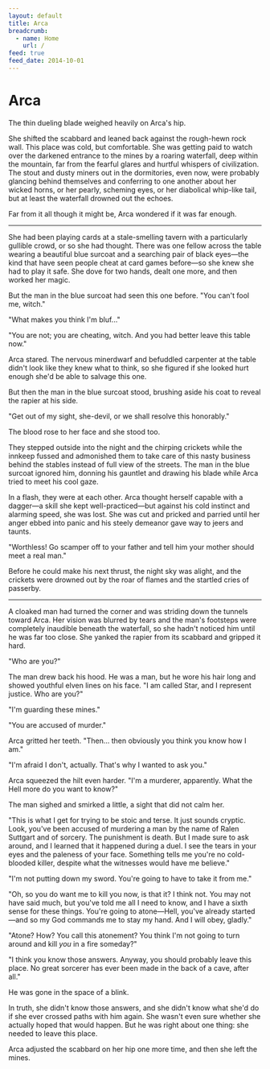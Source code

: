 ```yaml
---
layout: default
title: Arca
breadcrumb:
  - name: Home
    url: /
feed: true
feed_date: 2014-10-01
---
```

# Arca

The thin dueling blade weighed heavily on Arca's hip.

She shifted the scabbard and leaned back against the rough-hewn rock wall.  This place was cold, but comfortable.  She was getting paid to watch over the darkened entrance to the mines by a roaring waterfall, deep within the mountain, far from the fearful glares and hurtful whispers of civilization.  The stout and dusty miners out in the dormitories, even now, were probably glancing behind themselves and conferring to one another about her wicked horns, or her pearly, scheming eyes, or her diabolical whip-like tail, but at least the waterfall drowned out the echoes.

Far from it all though it might be, Arca wondered if it was far enough.

---

She had been playing cards at a stale-smelling tavern with a particularly gullible crowd, or so she had thought.  There was one fellow across the table wearing a beautiful blue surcoat and a searching pair of black eyes—the kind that have seen people cheat at card games before—so she knew she had to play it safe.  She dove for two hands, dealt one more, and then worked her magic.

But the man in the blue surcoat had seen this one before.  "You can't fool me, witch."

"What makes you think I'm bluf..."

"You are not; you are cheating, witch.  And you had better leave this table now."

Arca stared.  The nervous minerdwarf and befuddled carpenter at the table didn't look like they knew what to think, so she figured if she looked hurt enough she'd be able to salvage this one.

But then the man in the blue surcoat stood, brushing aside his coat to reveal the rapier at his side.

"Get out of my sight, she-devil, or we shall resolve this honorably."

The blood rose to her face and she stood too.

They stepped outside into the night and the chirping crickets while the innkeep fussed and admonished them to take care of this nasty business behind the stables instead of full view of the streets.  The man in the blue surcoat ignored him, donning his gauntlet and drawing his blade while Arca tried to meet his cool gaze.

In a flash, they were at each other.  Arca thought herself capable with a dagger—a skill she kept well-practiced—but against his cold instinct and alarming speed, she was lost.  She was cut and pricked and parried until her anger ebbed into panic and his steely demeanor gave way to jeers and taunts.

"Worthless!  Go scamper off to your father and tell him your mother should meet a real man."

Before he could make his next thrust, the night sky was alight, and the crickets were drowned out by the roar of flames and the startled cries of passerby.

---

A cloaked man had turned the corner and was striding down the tunnels toward Arca.  Her vision was blurred by tears and the man's footsteps were completely inaudible beneath the waterfall, so she hadn't noticed him until he was far too close.  She yanked the rapier from its scabbard and gripped it hard.

"Who are you?"

The man drew back his hood.  He was a man, but he wore his hair long and showed youthful elven lines on his face.  "I am called Star, and I represent justice.  Who are you?"

"I'm guarding these mines."

"You are accused of murder."

Arca gritted her teeth.  "Then... then obviously you think you know how I am."

"I'm afraid I don't, actually.  That's why I wanted to ask you."

Arca squeezed the hilt even harder.  "I'm a murderer, apparently.  What the Hell more do you want to know?"

The man sighed and smirked a little, a sight that did not calm her.

"This is what I get for trying to be stoic and terse.  It just sounds cryptic.  Look, you've been accused of murdering a man by the name of Ralen Suttgart and of sorcery.  The punishment is death.  But I made sure to ask around, and I learned that it happened during a duel.  I see the tears in your eyes and the paleness of your face.  Something tells me you're no cold-blooded killer, despite what the witnesses would have me believe."

"I'm not putting down my sword.  You're going to have to take it from me."

"Oh, so you do want me to kill you now, is that it?  I think not.  You may not have said much, but you've told me all I need to know, and I have a sixth sense for these things.  You're going to atone—Hell, you've already started—and so my God commands me to stay my hand.  And I will obey, gladly."

"Atone?  How?  You call this atonement?  You think I'm not going to turn around and kill *you* in a fire someday?"

"I think you know those answers.  Anyway, you should probably leave this place.  No great sorcerer has ever been made in the back of a cave, after all."

He was gone in the space of a blink.

In truth, she didn't know those answers, and she didn't know what she'd do if she ever crossed paths with him again.  She wasn't even sure whether she actually hoped that would happen.  But he was right about one thing: she needed to leave this place.

Arca adjusted the scabbard on her hip one more time, and then she left the mines.

